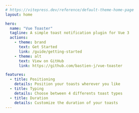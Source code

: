 ```yaml
---
# https://vitepress.dev/reference/default-theme-home-page
layout: home

hero:
  name: "Vue Toaster"
  tagline: A simple toast notification plugin for Vue 3
  actions:
    - theme: brand
      text: Get Started
      link: /guide/getting-started
    - theme: alt
      text: View on GitHub
      link: https://github.com/bastien-j/vue-toaster

features:
  - title: Positioning
    details: Position your toasts wherever you like
  - title: Typing
    details: Choose between 4 differents toast types
  - title: Duration
    details: Customize the duration of your toasts
---
```


